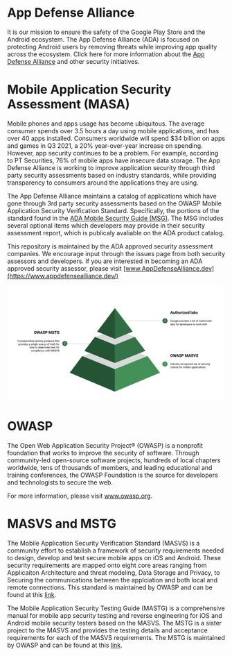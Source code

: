 # App Defense Alliance
It is our mission to ensure the safety of the Google Play Store and the Android ecosystem.  The App Defense Alliance (ADA) is focused on protecting Android users by removing threats while improving app quality across the ecosystem. Click here for more information about the [App Defense Alliance](https://www.appdefensealliance.dev/) and other security initiatives.


# Mobile Application Security Assessment (MASA)
Mobile phones and apps usage has become ubiquitous. The average consumer spends over 3.5 hours a day using mobile applications, and has over 40 apps installed. Consumers worldwide will spend $34 billion on apps and games in Q3 2021, a 20% year-over-year increase on spending. However, app security continues to be a problem. For example, according to PT Securities, 76% of mobile apps have insecure data storage.  The App Defense Alliance is working to improve application security through third party security assessments based on industry standards, while providing transparency to consumers around the applications they are using.

The App Defense Alliance maintains a catalog of applications which have gone through 3rd party security assessments based on the OWASP Mobile Application Security Verification Standard. Specifically, the portions of the standard found in the [ADA Mobile Security Guide (MSG)](https://github.com/appdefensealliance/ASA/blob/main/MobileAppSecurityAssessment/MobileSecurityGuide.md). The MSG includes several optional items which developers may provide in their security assessment report, which is publicaly avaliable on the ADA product catalog.

This repository is maintained by the ADA approved security assessment companies. We encourage input through the issues page from both security assessors and developers. If you are interested in becoming an ADA approved security assessor, please visit [www.AppDefenseAlliance.dev](https://www.appdefensealliance.dev/)

![ADA Pyramid](../Images/ADAPyramid.png)

# OWASP
The Open Web Application Security Project® (OWASP) is a nonprofit foundation that works to improve the security of software. Through community-led open-source software projects, hundreds of local chapters worldwide, tens of thousands of members, and leading educational and training conferences, the OWASP Foundation is the source for developers and technologists to secure the web.

For more information, please visit www.owasp.org.

# MASVS and MSTG
The Mobile Application Security Verification Standard (MASVS) is a community effort to establish a framework of security requirements needed to design, develop and test secure mobile apps on iOS and Android. These security requirements are mapped onto eight core areas ranging from Applicaiton Architecture and threat modeling, Data Storage and Privacy, to Securing the communications between the applciation and both local and remote connections. This standard is maintained by OWASP and can be found at this [link](https://github.com/OWASP/owasp-masvs).

The Mobile Application Security Testing Guide (MASTG) is a comprehensive manual for mobile app security testing and reverse engineering for iOS and Android mobile security testers based on the MASVS. The MSTG is a sister project to the MASVS and provides the testing details and acceptance requirements for each of the MASVS requirements. The MSTG is maintained by OWASP and can be found at this [link](https://github.com/OWASP/owasp-mstg).
